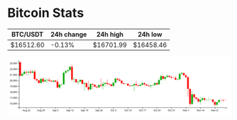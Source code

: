 # Bitcoin Stats

BTC/USDT|24h change|24h high|24h low|
|---|---|---|---|
|$16512.60|-0.13%|$16701.99|$16458.46|

<img src="./chart.svg">
